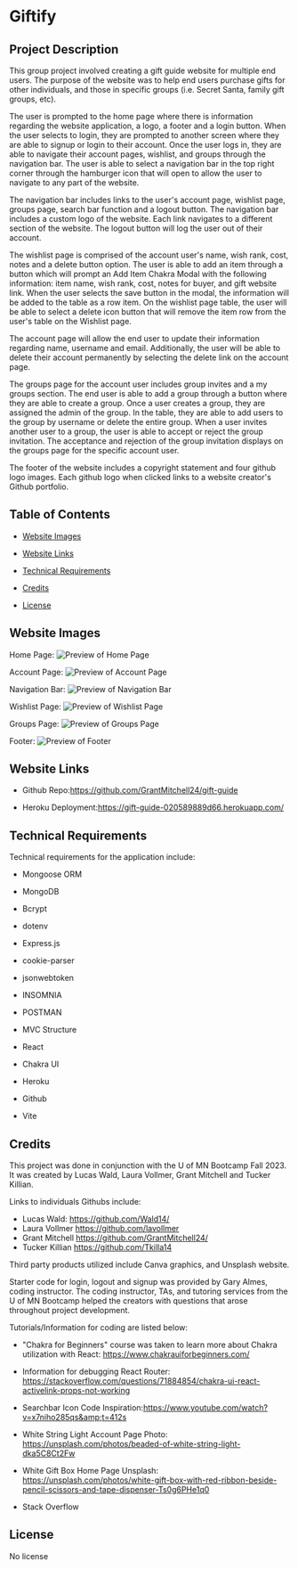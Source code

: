 # Giftify

## Project Description

This group project involved creating a gift guide website for multiple end users. The purpose of the website was to help end users purchase gifts for other individuals, and those in specific groups (i.e. Secret Santa, family gift groups, etc).

The user is prompted to the home page where there is information regarding the website application, a logo, a footer and a login button. When the user selects to login, they are prompted to another screen where they are able to signup or login to their account. Once the user logs in, they are able to navigate their account pages, wishlist, and groups through the navigation bar. The user is able to select a navigation bar in the top right corner through the hamburger icon that will open to allow the user to navigate to any part of the website.

The navigation bar includes links to the user's account page, wishlist page, groups page, search bar function and a logout button. The navigation bar includes a custom logo of the website. Each link navigates to a different section of the website. The logout button will log the user out of their account.

The wishlist page is comprised of the account user's name, wish rank, cost, notes and a delete button option. The user is able to add an item through a button which will prompt an Add Item Chakra Modal with the following information: item name, wish rank, cost, notes for buyer, and gift website link. When the user selects the save button in the modal, the information will be added to the table as a row item. On the wishlist page table, the user will be able to select a delete icon button that will remove the item row from the user's table on the Wishlist page.

The account page will allow the end user to update their information regarding name, username and email. Additionally, the user will be able to delete their account permanently by selecting the delete link on the account page.

The groups page for the account user includes group invites and a my groups section. The end user is able to add a group through a button where they are able to create a group. Once a user creates a group, they are assigned the admin of the group. In the table, they are able to add users to the group by username or delete the entire group. When a user invites another user to a group, the user is able to accept or reject the group invitation. The acceptance and rejection of the group invitation displays on the groups page for the specific account user.

The footer of the website includes a copyright statement and four github logo images. Each github logo when clicked links to a website creator's Github portfolio.

## Table of Contents

- [Website Images](#websiteimages)
- [Website Links](#websitelinks)
- [Technical Requirements](#technicalrequirements)
- [Credits](#credits)
- [License](#license)

  <a id="websiteimages"></a>

## Website Images

Home Page:
![Preview of Home Page]()

Account Page:
![Preview of Account Page]()

Navigation Bar:
![Preview of Navigation Bar]()

Wishlist Page:
![Preview of Wishlist Page]()

Groups Page:
![Preview of Groups Page]()

Footer:
![Preview of Footer]()

<a id="websitelinks"></a>

## Website Links

- Github Repo:https://github.com/GrantMitchell24/gift-guide

- Heroku Deployment:https://gift-guide-020589889d66.herokuapp.com/

<a id="technicalrequirements"></a>

## Technical Requirements

Technical requirements for the application include:

- Mongoose ORM
- MongoDB
- Bcrypt
- dotenv
- Express.js
- cookie-parser
- jsonwebtoken
- INSOMNIA
- POSTMAN
- MVC Structure
- React
- Chakra UI
- Heroku
- Github
- Vite

  <a id="credits"></a>

## Credits

This project was done in conjunction with the U of MN Bootcamp Fall 2023. It was created by Lucas Wald, Laura Vollmer, Grant Mitchell and Tucker Killian.

Links to individuals Githubs include:

- Lucas Wald: https://github.com/Wald14/
- Laura Vollmer https://github.com/lavollmer
- Grant Mitchell https://github.com/GrantMitchell24/
- Tucker Killian https://github.com/Tkilla14

Third party products utilized include Canva graphics, and Unsplash website.

Starter code for login, logout and signup was provided by Gary Almes, coding instructor. The coding instructor, TAs, and tutoring services from the U of MN Bootcamp helped the creators with questions that arose throughout project development.

Tutorials/Information for coding are listed below:

- "Chakra for Beginners" course was taken to learn more about Chakra utilization with React: https://www.chakrauiforbeginners.com/

- Information for debugging React Router: https://stackoverflow.com/questions/71884854/chakra-ui-react-activelink-props-not-working

- Searchbar Icon Code Inspiration:https://www.youtube.com/watch?v=x7niho285qs&amp;t=412s

- White String Light Account Page Photo: https://unsplash.com/photos/beaded-of-white-string-light-dka5C8Ct2Fw

- White Gift Box Home Page Unsplash: https://unsplash.com/photos/white-gift-box-with-red-ribbon-beside-pencil-scissors-and-tape-dispenser-Ts0g6PHe1q0

- Stack Overflow

<a id="license"></a>

## License

No license
